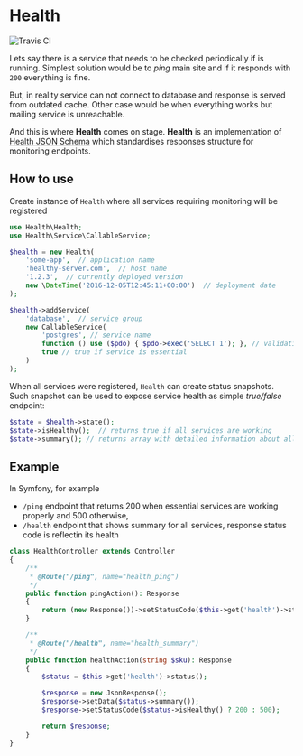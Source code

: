 # Health

![Travis CI](https://travis-ci.org/potfur/health-json.svg?branch=master "Travis CI")


Lets say there is a service that needs to be checked periodically if is running.
Simplest solution would be to _ping_ main site and if it responds with `200` everything is fine.

But, in reality service can not connect to database and response is served from outdated cache.
Other case would be when everything works but mailing service is unreachable.
 
And this is where **Health** comes on stage.
**Health** is an implementation of [Health JSON Schema](healthjson.org) which standardises responses structure for monitoring endpoints.


## How to use

Create instance of `Health` where all services requiring monitoring will be registered

```php
use Health\Health;
use Health\Service\CallableService;

$health = new Health(
	'some-app',  // application name
	'healthy-server.com',  // host name
	'1.2.3',  // currently deployed version
	new \DateTime('2016-12-05T12:45:11+00:00')  // deployment date
);

$health->addService(
    'database',  // service group
    new CallableService(
        'postgres', // service name
        function () use ($pdo) { $pdo->exec('SELECT 1'); }, // validating function
        true // true if service is essential
    )
);
```

When all services were registered, `Health` can create status snapshots.
Such snapshot can be used to expose service health as simple _true/false_ endpoint:

```php
$state = $health->state();
$state->isHealthy();  // returns true if all services are working
$state->summary(); // returns array with detailed information about all registered services
```
## Example

In Symfony, for example 
 - `/ping` endpoint that returns 200 when essential services are working properly and 500 otherwise,
 - `/health` endpoint that shows summary for all services, response status code is reflectin its health

```php
class HealthController extends Controller
{
    /**
     * @Route("/ping", name="health_ping")
     */
    public function pingAction(): Response
    {
        return (new Response())->setStatusCode($this->get('health')->status()->isHealthy(true) ? 200 : 500);
    }

    /**
     * @Route("/health", name="health_summary")
     */
    public function healthAction(string $sku): Response
    {
        $status = $this->get('health')->status();

        $response = new JsonResponse();
        $response->setData($status->summary());
        $response->setStatusCode($status->isHealthy() ? 200 : 500);

        return $response;
    }
}
```
